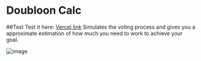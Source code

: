 <h1>Doubloon Calc</h1>

##Test
Test it here: <a href="https://doublooncalc.vercel.app/">Vercel link</a>
Simulates the voting process and gives you a approximate estimation of how much you need to work to achieve your goal.

![image](https://github.com/user-attachments/assets/d7e3f9cf-bf6c-48fe-8159-60e8b6777812)
